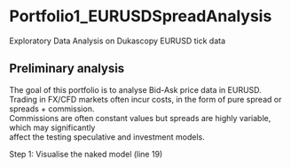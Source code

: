 # Portfolio1_EURUSDSpreadAnalysis

Exploratory Data Analysis on Dukascopy EURUSD tick data

## Preliminary analysis

The goal of this portfolio is to analyse Bid-Ask price data in EURUSD. <br>
Trading in FX/CFD markets often incur costs, in the form of pure spread or spreads + commission.<br>
Commissions are often constant values but spreads are highly variable, which may significantly <br>
affect the testing speculative and investment models.

Step 1: Visualise the naked model (line 19) <br><br>

